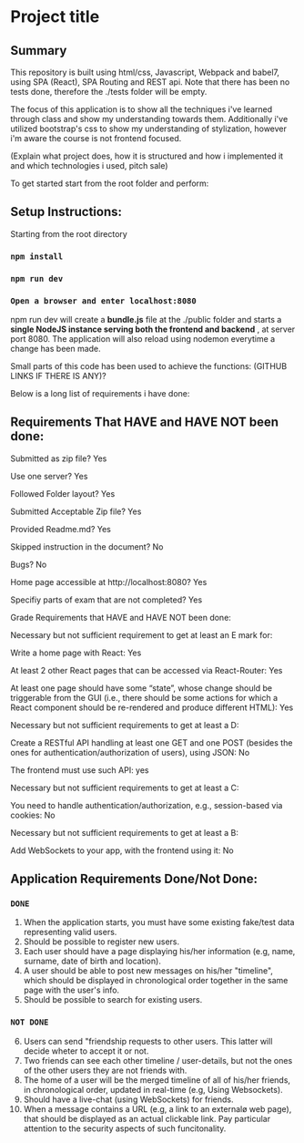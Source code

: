 # Project title

## Summary

This repository is built using html/css, Javascript, Webpack and babel7, using SPA (React), SPA Routing and REST api.
Note that there has been no tests done, therefore the ./tests folder will be empty.

The focus of this application is to show all the techniques i've learned through class and show my understanding towards them.
Additionally i've utilized bootstrap's css to show my understanding of stylization, however i'm aware the course is not frontend focused.

(Explain what project does, how it is structured and how i implemented it and which technologies i used, pitch sale)

To get started start from the root folder and perform:

## Setup Instructions:

Starting from the root directory

### `npm install`

### `npm run dev`

### `Open a browser and enter localhost:8080`

npm run dev will create a **bundle.js** file at the ./public folder
and starts a **single NodeJS instance serving both the frontend and backend** , at server port 8080.
The application will also reload using nodemon everytime a change has been made.

Small parts of this code has been used to achieve the functions: (GITHUB LINKS IF THERE IS ANY)?

Below is a long list of requirements i have done:

## Requirements That HAVE and HAVE NOT been done:

Submitted as zip file? Yes

Use one server? Yes

Followed Folder layout? Yes

Submitted Acceptable Zip file? Yes

Provided Readme.md? Yes

Skipped instruction in the document? No

Bugs? No

Home page accessible at http://localhost:8080? Yes

Specifiy parts of exam that are not completed? Yes

Grade Requirements that HAVE and HAVE NOT been done:

Necessary but not sufficient requirement to get at least an E mark for:

Write a home page with React: Yes

At least 2 other React pages that can be accessed via React-Router: Yes

At least one page should have some “state”, whose change should be triggerable from the GUI
(i.e., there should be some actions for which a React component should be re-rendered and
produce different HTML): Yes

Necessary but not sufficient requirements to get at least a D:

Create a RESTful API handling at least one GET and one POST (besides the ones for authentication/authorization of users), using JSON: No

The frontend must use such API: yes

Necessary but not sufficient requirements to get at least a C:

You need to handle authentication/authorization, e.g., session-based via cookies: No

Necessary but not sufficient requirements to get at least a B:

Add WebSockets to your app, with the frontend using it: No

## Application Requirements Done/Not Done:

### `DONE`

1. When the application starts, you must have some existing fake/test data representing valid users.
2. Should be possible to register new users.
3. Each user should have a page displaying his/her information (e.g, name, surname, date of birth and location).
4. A user should be able to post new messages on his/her "timeline", which should be displayed in chronological order together in the same page with the user's info.
5. Should be possible to search for existing users.

### `NOT DONE`

6. Users can send "friendship requests to other users. This latter will decide wheter to accept it or not.
7. Two friends can see each other timeline / user-details, but not the ones of the other users they are not friends with.
8. The home of a user will be the merged timeline of all of his/her friends, in chronological order, updated in real-time (e.g, Using Websockets).
9. Should have a live-chat (using WebSockets) for friends.
10. When a message contains a URL (e.g, a link to an externalø web page), that should be displayed as an actual clickable link. Pay particular attention to the security aspects of such funcitonality.
